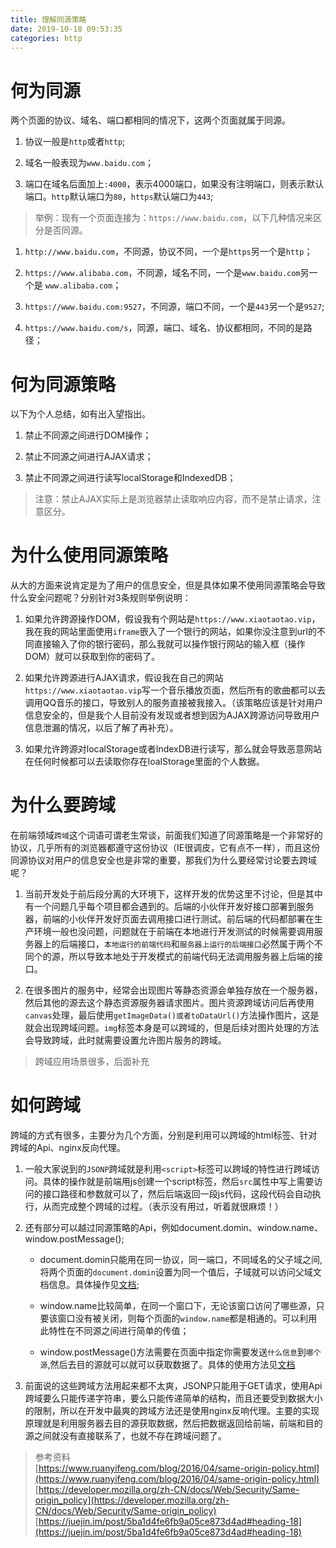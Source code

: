 ```yaml
---
title: 理解同源策略
date: 2019-10-18 09:53:35
categories: http
---
```


# 何为同源

两个页面的协议、域名、端口都相同的情况下，这两个页面就属于同源。    

1. 协议一般是`http`或者`http`;

2. 域名一般表现为`www.baidu.com`；

2. 端口在域名后面加上`:4000`，表示4000端口，如果没有注明端口，则表示默认端口。`http`默认端口为`80`，`https`默认端口为`443`;

>举例：现有一个页面连接为：`https://www.baidu.com`，以下几种情况来区分是否同源。    
1. `http://www.baidu.com`，不同源，协议不同，一个是`https`另一个是`http`；

2. `https://www.alibaba.com`，不同源，域名不同，一个是`www.baidu.com`另一个是
`www.alibaba.com`；
3. `https://www.baidu.com:9527`，不同源，端口不同，一个是`443`另一个是`9527`;

4. `https://www.baidu.com/s`，同源，端口、域名、协议都相同，不同的是路径；

# 何为同源策略

以下为个人总结，如有出入望指出。

1. 禁止不同源之间进行DOM操作；

2. 禁止不同源之间进行AJAX请求；

3. 禁止不同源之间进行读写localStorage和IndexedDB；

>注意：禁止AJAX实际上是浏览器禁止读取响应内容，而不是禁止请求，注意区分。

# 为什么使用同源策略

从大的方面来说肯定是为了用户的信息安全，但是具体如果不使用同源策略会导致什么安全问题呢？分别针对3条规则举例说明：

1. 如果允许跨源操作DOM，假设我有个网站是`https://www.xiaotaotao.vip`，我在我的网站里面使用`iframe`嵌入了一个银行的网站，如果你没注意到url的不同直接输入了你的银行密码，那么我就可以操作银行网站的输入框（操作DOM）就可以获取到你的密码了。

2. 如果允许跨源进行AJAX请求，假设我在自己的网站`https://www.xiaotaotao.vip`写一个音乐播放页面，然后所有的歌曲都可以去调用QQ音乐的接口，导致别人的服务直接被我接入。（该策略应该是针对用户信息安全的，但是我个人目前没有发现或者想到因为AJAX跨源访问导致用户信息泄漏的情况，以后了解了再补充）。

3. 如果允许跨源对localStorage或者IndexDB进行读写，那么就会导致恶意网站在任何时候都可以去读取你存在loalStorage里面的个人数据。

# 为什么要跨域

在前端领域`跨域`这个词语可谓老生常谈，前面我们知道了同源策略是一个非常好的协议，几乎所有的浏览器都遵守这份协议（IE很调皮，它有点不一样），而且这份同源协议对用户的信息安全也是非常的重要，那我们为什么要经常讨论要去跨域呢？

1. 当前开发处于前后段分离的大环境下，这样开发的优势这里不讨论，但是其中有一个问题几乎每个项目都会遇到的。后端的小伙伴开发好接口部署到服务器，前端的小伙伴开发好页面去调用接口进行测试。前后端的代码都部署在生产环境一般也没问题，问题就在于前端在本地进行开发测试的时候需要调用服务器上的后端接口，`本地运行的前端代码`和`服务器上运行的后端接口`必然属于两个不同个的源，所以导致本地处于开发模式的前端代码无法调用服务器上后端的接口。

2. 在很多图片的服务中，经常会出现图片等静态资源会单独存放在一个服务器，然后其他的源去这个静态资源服务器请求图片。图片资源跨域访问后再使用`canvas`处理，最后使用`getImageData()或者toDataUrl()`方法操作图片，这是就会出现跨域问题。`img`标签本身是可以跨域的，但是后续对图片处理的方法会导致跨域，此时就需要设置允许图片服务的跨域。

>跨域应用场景很多，后面补充

# 如何跨域

跨域的方式有很多，主要分为几个方面，分别是利用可以跨域的html标签、针对跨域的Api、nginx反向代理。

1. 一般大家说到的`JSONP`跨域就是利用`<script>`标签可以跨域的特性进行跨域访问。具体的操作就是前端用js创建一个script标签，然后`src`属性中写上需要访问的接口路径和参数就可以了，然后后端返回一段js代码，这段代码会自动执行，从而完成整个跨域的过程。（表示没有用过，听着就很麻烦！）

2. 还有部分可以越过同源策略的Api，例如document.domin、window.name、window.postMessage();
	* document.domin只能用在同一协议，同一端口，不同域名的父子域之间,将两个页面的`document.domin`设置为同一个值后，子域就可以访问父域文档信息。具体操作见[文档](https://developer.mozilla.org/zh-CN/docs/Web/API/Document/domain);

	* window.name比较简单，在同一个窗口下，无论该窗口访问了哪些源，只要该窗口没有被关闭，则每个页面的`window.name`都是相通的。可以利用此特性在不同源之间进行简单的传值；

	* window.postMessage()方法需要在页面中指定你需要发送`什么信息`到`哪个源`,然后去目的源就可以就可以获取数据了。具体的使用方法见[文档](https://developer.mozilla.org/zh-CN/docs/Web/API/Window/postMessage)

3. 前面说的这些跨域方法用起来都不太爽，JSONP只能用于GET请求，使用Api跨域要么只能传递字符串，要么只能传递简单的结构，而且还要受到数据大小的限制，所以在开发中最爽的跨域方法还是使用nginx反响代理。主要的实现原理就是利用服务器去目的源获取数据，然后把数据返回给前端，前端和目的源之间就没有直接联系了，也就不存在跨域问题了。

>参考资料   
[https://www.ruanyifeng.com/blog/2016/04/same-origin-policy.html](https://www.ruanyifeng.com/blog/2016/04/same-origin-policy.html)  
[https://developer.mozilla.org/zh-CN/docs/Web/Security/Same-origin_policy](https://developer.mozilla.org/zh-CN/docs/Web/Security/Same-origin_policy)    
[https://juejin.im/post/5ba1d4fe6fb9a05ce873d4ad#heading-18](https://juejin.im/post/5ba1d4fe6fb9a05ce873d4ad#heading-18)
